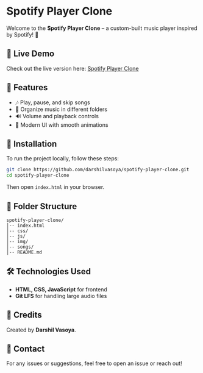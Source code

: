 # Spotify Player Clone

Welcome to the **Spotify Player Clone** – a custom-built music player inspired by Spotify! 🎵

## 🔗 Live Demo
Check out the live version here: [Spotify Player Clone](https://spotify.infy.uk)

## 📜 Features
- 🎶 Play, pause, and skip songs
- 📂 Organize music in different folders
- 🔊 Volume and playback controls
- 🎨 Modern UI with smooth animations

## 🚀 Installation
To run the project locally, follow these steps:

```sh
git clone https://github.com/darshilvasoya/spotify-player-clone.git
cd spotify-player-clone
```

Then open `index.html` in your browser.

## 📁 Folder Structure
```
spotify-player-clone/
│-- index.html
│-- css/
│-- js/
│-- img/
│-- songs/
│-- README.md
```

## 🛠 Technologies Used
- **HTML, CSS, JavaScript** for frontend
- **Git LFS** for handling large audio files

## 🙌 Credits
Created by **Darshil Vasoya**.

## 📩 Contact
For any issues or suggestions, feel free to open an issue or reach out!
